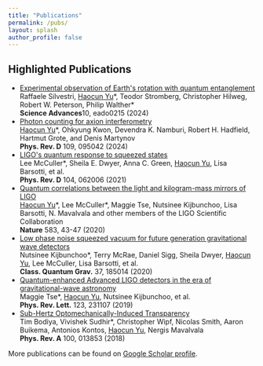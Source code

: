 ```yaml
---
title: "Publications"
permalink: /pubs/
layout: splash
author_profile: false
---
```


## Highlighted Publications
* [Experimental observation of Earth's rotation with quantum entanglement](https://www.science.org/doi/10.1126/sciadv.ado0215)  <br>  Raffaele Silvestri, <ins>Haocun Yu</ins>\*, Teodor Stromberg, Christopher Hilweg, Robert W. Peterson, Philip Walther\* <br>  **Science Advances**10, eado0215 (2024)
* [Photon counting for axion interferometry](https://journals.aps.org/prd/abstract/10.1103/PhysRevD.109.095042)  <br> <ins>Haocun Yu</ins>\*, Ohkyung Kwon, Devendra K. Namburi, Robert H. Hadfield, Hartmut Grote, and Denis Martynov <br> **Phys. Rev. D** 109, 095042 (2024)
*  [LIGO's quantum response to squeezed states](https://journals.aps.org/prd/abstract/10.1103/PhysRevD.104.062006) <br> Lee McCuller\*, Sheila E. Dwyer, Anna C. Green, <ins>Haocun Yu</ins>, Lisa Barsotti, et al. <br> **Phys. Rev. D** 104, 062006 (2021)
* [Quantum correlations between the light and kilogram-mass mirrors of LIGO](https://www.nature.com/articles/s41586-020-2420-8)  <br> <ins>Haocun Yu</ins>\*, Lee McCuller\*, Maggie Tse, Nutsinee Kijbunchoo, Lisa Barsotti, N. Mavalvala and other members of the LIGO Scientific Collaboration  <br>  **Nature** 583, 43-47 (2020)
* [Low phase noise squeezed vacuum for future generation gravitational wave detectors](https://iopscience.iop.org/article/10.1088/1361-6382/aba4bb) <br> Nutsinee Kijbunchoo\*, Terry McRae, Daniel Sigg, Sheila Dwyer, <ins>Haocun Yu</ins>, Lee McCuller, Lisa Barsotti, et al. <br> **Class. Quantum Grav.** 37, 185014 (2020)
* [Quantum-enhanced Advanced LIGO detectors in the era of gravitational-wave astronomy](https://journals.aps.org/prl/abstract/10.1103/PhysRevLett.123.231107) <br> Maggie Tse*, <ins>Haocun Yu</ins>, Nutsinee Kijbunchoo, et al. <br> **Phys. Rev. Lett.** 123, 231107 (2019)
* [Sub-Hertz Optomechanically-Induced Transparency](https://journals.aps.org/pra/abstract/10.1103/PhysRevA.100.013853) <br> Tim Bodiya, Vivishek Sudhir\*, Christopher Wipf, Nicolas Smith, Aaron Buikema, Antonios Kontos, <ins>Haocun Yu</ins>, Nergis Mavalvala <br> **Phys. Rev. A** 100, 013853 (2018)




<div class="wordwrap">More publications can be found on <a href="{{site.author.googlescholar}}">Google Scholar profile</a>.</div>

<!--
7.		B. P. Abbott, Haocun Yu, et al. (LSC and Virgo Collaboration*)
	GW190521: A Binary Black Hole Merger with a Total Mass of 150 M⊙
	Phys. Rev. Lett. 125, 101102 (2020).
8.		A. B. Buikema, et al. (LSC Instrument Authors)
	Sensitivity and performance of the Advanced LIGO detectors in the third observing run
	Phys. Rev. D 102, 062003 (2020).

10.		B. P. Abbott, Haocun Yu, et al. (LSC and Virgo Collaboration*)
	GW170817: Measurements of neutron star radii and equation of state
	Phys. Rev. Lett. 121 (16), 161101 (2018).
* All equally contributed author
-->